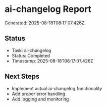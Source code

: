# ai-changelog Report

Generated: 2025-08-18T08:17:07.426Z

## Status
- Task: ai-changelog
- Status: Completed
- Timestamp: 2025-08-18T08:17:07.426Z

## Next Steps
- Implement actual ai-changelog functionality
- Add proper error handling
- Add logging and monitoring
